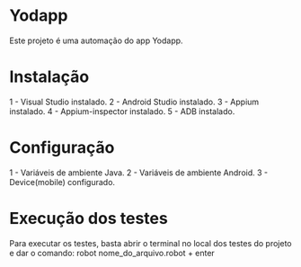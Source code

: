 # Yodapp

Este projeto é uma automação do app Yodapp.

# Instalação
1 - Visual Studio instalado.
2 - Android Studio instalado.
3 - Appium instalado.
4 - Appium-inspector instalado.
5 - ADB instalado.

# Configuração
1 - Variáveis de ambiente Java.
2 - Variáveis de ambiente Android.
3 - Device(mobile) configurado.

# Execução dos testes

Para executar os testes, basta abrir o terminal no local dos testes do projeto e dar o comando: robot nome_do_arquivo.robot + enter
